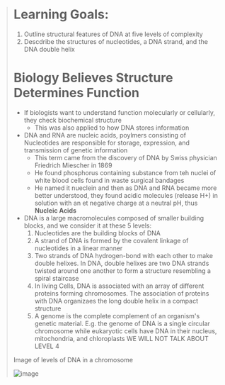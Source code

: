 > # Learning Goals:
> 1. Outline structural features of DNA at five levels of complexity
> 2. Descdribe the structures of nucleotides, a DNA strand, and the DNA double helix
>
> # Biology Believes Structure Determines Function
> - If biologists want to understand function molecularly or cellularly, they check biochemical structure
>   - This was also applied to how DNA stores information
> - DNA and RNA are nucleic acids, poylmers consisting of Nucleotides are responsible for storage, expression, and transmission of genetic information
>   - This term came from the discovery of DNA by Swiss physician Friedrich Miescher in 1869
>   - He found phosphorus containing substance from teh nuclei of white blood cells found in waste surgical bandages
>   - He named it nueclein and then as DNA and RNA became more better understood, they found acidic molecules (release H+) in solution with an et negative charge at a neutral pH, thus **Nucleic Acids**
> - DNA is a large macromolecules composed of smaller building blocks, and we consider it at these 5 levels:
>     1. Nucleotides are the building blocks of DNA
>     2. A strand of DNA is formed by the covalent linkage of nucleotides in a linear manner
>     3. Two strands of DNA hydrogen-bond with each other to make double helixes. In DNA, double helixes are two DNA strands twisted around one another to form a structure resembling a spiral staircase
>     4. In living Cells, DNA is associated with an array of different proteins forming chromosomes. The association of proteins with DNA organizaes the long double helix in a compact structure
>     5. A genome is the complete complement of an organism's genetic material. E.g.  the genome of DNA is a single circular chromosome while eukaryotic cells have DNA in their nucleus, mitochondria, and chloroplasts
>  WE WILL NOT TALK ABOUT LEVEL 4
>
> Image of levels of DNA in a chromosome
>
> ![image](https://github.com/MCBasterSheet/MCBasterSheet/assets/157453648/e87de973-f40a-4d03-b63c-c08953632b46)

